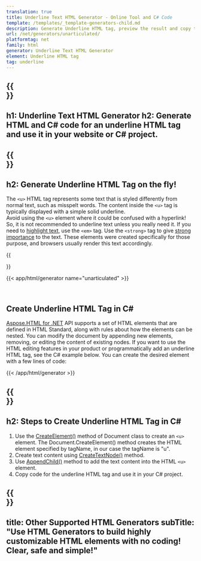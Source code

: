 ```yaml
---
translation: true
title: Underline Text HTML Generator - Online Tool and C# Code
template: /templates/_template-generators-child.md
description: Generate Underline HTML tag, preview the result and copy the generated HTML and C# code to your website. 
url: /net/generators/unarticulated/
platformtag: net
family: html
generator: Underline Text HTML Generator
element: Underline HTML tag
tag: underline
---
```


{{<section banner>}}
---
h1: Underline Text HTML Generator
h2: Generate HTML and C# code for an underline HTML tag and use it in your website or C# project.
---

{{<section overview>}}
---
h2: Generate Underline HTML Tag on the fly!
---

The `<u>` HTML tag represents some text that is styled differently from normal text, such as misspelt words. The content inside the `<u>` tag is typically displayed with a simple solid underline. <br>
Avoid using the `<u>` element where it could be confused with a hyperlink! So, it is not recommended to underline text unless you really need it. If you need to [highlight text](/html/{{lang.url-fragment}}net/generators/emphasize/), use the `<em>` tag. Use the `<strong>` tag to give [strong importance](/html/{{lang.url-fragment}}net/generators/strong/) to the text. These elements were created specifically for those purpose, and browsers usually render this text accordingly.

{{<section plugin>}}

{{< app/html/generator name="unarticulated" >}}

<br>
<h2> Create Underline HTML Tag in C#</h2>

[Aspose.HTML for .NET](/html/{{lang.url-fragment}}net/) API supports a set of HTML elements that are defined in HTML Standard, along with rules about how the elements can be nested. You can modify the document by appending new elements, removing, or editing the content of existing nodes. If you want to use the HTML editing features in your product or programmatically add an underline HTML tag, see the C# example below. You can create the desired element with a few lines of code:

{{< /app/html/generator >}}

{{<section steps>}}
---
h2: Steps to Create Underline HTML Tag in C#
---

1.  Use the [CreateElement()](https://reference.aspose.com/html/net/aspose.html.dom/document/createelement/) method of Document class to create an `<u>` element. The Document.CreateElement() method creates the HTML element specified by tagName, in our case the tagName is "u".
2. Create text content using [CreateTextNode()](https://reference.aspose.com/html/net/aspose.html.dom/document/createtextnode/) method.
3. Use [AppendChild()](https://reference.aspose.com/html/net/aspose.html.dom/node/appendchild/) method to add the text content into the HTML `<u>` element.
4. Copy code for the underline HTML tag and use it in your C# project. 

{{<section other-generators>}}
---
title: Other Supported HTML Generators
subTitle: "Use HTML Generators to build highly customizable HTML elements with no coding! Clear, safe and simple!"
---